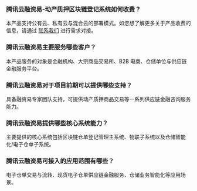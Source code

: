 ### 腾讯云融资易-动产质押区块链登记系统如何收费？
本产品支持公有云、私有云与混合云的部署模式。如您想了解更多关于产品收费的信息，请通过 [联系我们](https://cloud.tencent.com/act/event/connect-service) 进行需求对接。



### 腾讯云融资易主要服务哪些客户？
本产品服务的对象是金融机构、大宗商品交易所、B2B 电商、仓储单位与供应链金融服务平台。



### 腾讯云融资易对于项目前期可以提供哪些支持？
具备融资易专家团队支持，可提供动产质押商品交易等一系列供应链金融咨询服务能力。


### 腾讯云融资易提供哪些核心系统能力？
主要提供的核心系统包括区块链仓单登记管理主系统、物联子系统以及仓储智能化/电子仓单子系统。

### 腾讯云融资易可接入的应用范围有哪些？
电子仓单交易与流转、现货电子仓单供应链金融服务、仓储业务智能化等应用场景。



